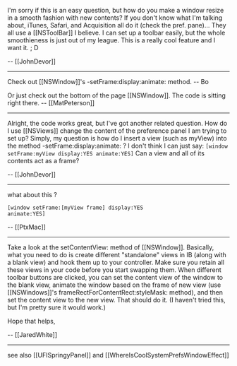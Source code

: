 I'm sorry if this is an easy question, but how do you make a window resize in a smooth fashion with new contents? If you don't know what I'm talking about, iTunes, Safari, and Acquisition all do it (check the pref. pane)... They all use a [[NSToolBar]] I believe. I can set up a toolbar easily, but the whole smoothieness is just out of my league. This is a really cool feature and I want it.  ; D

-- [[JohnDevor]]

----

Check out [[NSWindow]]'s -setFrame:display:animate: method.  -- Bo

Or just check out the bottom of the page [[NSWindow]]. The code is sitting right there. -- [[MatPeterson]]

----

Alright, the code works great, but I've got another related question. How do I use [[NSViews]] change the content of the preference panel I am trying to set up? Simply, my question is how do I insert a view (such as myView) into the method -setFrame:display:animate: ? I don't think I can just say: 
<code>[window setFrame:myView display:YES animate:YES]</code>
Can a view and all of its contents act as a frame?

-- [[JohnDevor]]

----

what about this ?

<code>[window setFrame:[myView frame] display:YES animate:YES]</code>

-- [[PtxMac]]

----

Take a look at the setContentView: method of [[NSWindow]]. Basically, what you need to do is create different "standalone" views in IB (along with a blank view) and hook them up to your controller. Make sure you retain all these views in your code before you start swapping them. When different toolbar buttons are clicked, you can set the content view of the window to the blank view, animate the window based on the frame of new view (use [[NSWindows]]'s frameRectForContentRect:styleMask: method), and then set the content view to the new view. That should do it. (I haven't tried this, but I'm pretty sure it would work.)

Hope that helps,

-- [[JaredWhite]]

----

see also [[UFISpringyPanel]] and [[WhereIsCoolSystemPrefsWindowEffect]]